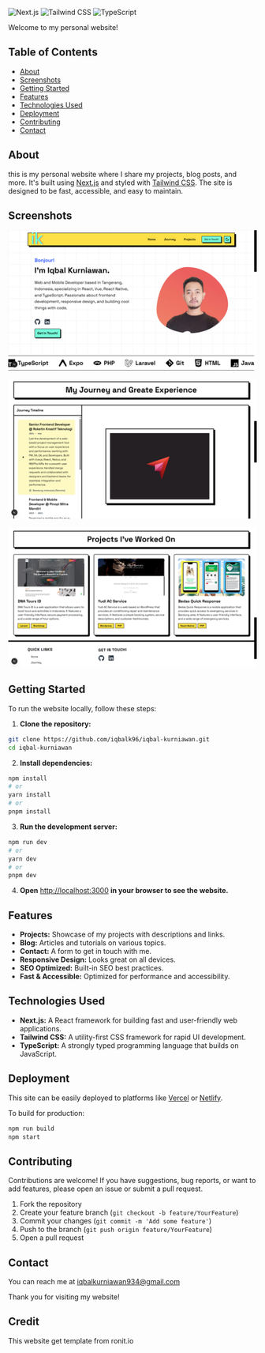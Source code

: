 
![Next.js](https://img.shields.io/badge/Next.js-000?style=for-the-badge&logo=nextdotjs&logoColor=white) ![Tailwind CSS](https://img.shields.io/badge/Tailwind_CSS-38B2AC?style=for-the-badge&logo=tailwind-css&logoColor=white) ![TypeScript](https://img.shields.io/badge/TypeScript-3178C6?style=for-the-badge&logo=typescript&logoColor=white)

Welcome to my personal website!

## Table of Contents

- [About](#about)
- [Screenshots](#screenshots)
- [Getting Started](#getting-started)
- [Features](#features)
- [Technologies Used](#technologies-used)
- [Deployment](#deployment)
- [Contributing](#contributing)
- [Contact](#contact)

## About

this is my personal website where I share my projects, blog posts, and more. It's built using [Next.js](https://nextjs.org) and styled with [Tailwind CSS](https://tailwindcss.com). The site is designed to be fast, accessible, and easy to maintain.

## Screenshots

<!-- If you have screenshots, add them here -->
<!-- ![Homepage Screenshot](./screenshots/homepage.png) -->

![Screenshot of the homepage of Ronit.io, showing the main layout and navigation](./screenshots/screenshot_home.png)

![Screenshot of the Journey page of Ronit.io, showcasing the timeline of personal milestones](./screenshots/screenshot_journey.png)

![Screenshot of the Projects page of Ronit.io, displaying a list of projects with descriptions and links](./screenshots/screenshot_projects.png)

## Getting Started

To run the website locally, follow these steps:

1. **Clone the repository:**

```bash
git clone https://github.com/iqbalk96/iqbal-kurniawan.git
cd iqbal-kurniawan
```

2. **Install dependencies:**

```bash
npm install
# or
yarn install
# or
pnpm install
```

3. **Run the development server:**

```bash
npm run dev
# or
yarn dev
# or
pnpm dev
```

4. **Open** [http://localhost:3000](http://localhost:3000) **in your browser to see the website.**

## Features

- **Projects:** Showcase of my projects with descriptions and links.
- **Blog:** Articles and tutorials on various topics.
- **Contact:** A form to get in touch with me.
- **Responsive Design:** Looks great on all devices.
- **SEO Optimized:** Built-in SEO best practices.
- **Fast & Accessible:** Optimized for performance and accessibility.

## Technologies Used

- **Next.js:** A React framework for building fast and user-friendly web applications.
- **Tailwind CSS:** A utility-first CSS framework for rapid UI development.
- **TypeScript:** A strongly typed programming language that builds on JavaScript.

## Deployment

This site can be easily deployed to platforms like [Vercel](https://vercel.com/) or [Netlify](https://www.netlify.com/).

To build for production:

```bash
npm run build
npm start
```

## Contributing

Contributions are welcome! If you have suggestions, bug reports, or want to add features, please open an issue or submit a pull request.

1. Fork the repository
2. Create your feature branch (`git checkout -b feature/YourFeature`)
3. Commit your changes (`git commit -m 'Add some feature'`)
4. Push to the branch (`git push origin feature/YourFeature`)
5. Open a pull request

## Contact

You can reach me at [iqbalkurniawan934@gmail.com](mailto:iqbalkurniawan934@gmail.com)

Thank you for visiting my website!

## Credit

This website get template from ronit.io